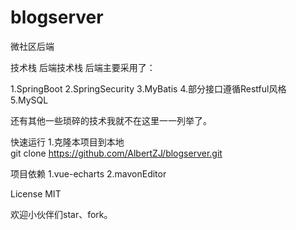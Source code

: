 # blogserver
微社区后端

技术栈
后端技术栈
后端主要采用了：

1.SpringBoot
2.SpringSecurity
3.MyBatis
4.部分接口遵循Restful风格
5.MySQL

还有其他一些琐碎的技术我就不在这里一一列举了。

快速运行
1.克隆本项目到本地  
git clone https://github.com/AlbertZJ/blogserver.git

项目依赖
1.vue-echarts
2.mavonEditor

License
MIT

欢迎小伙伴们star、fork。

